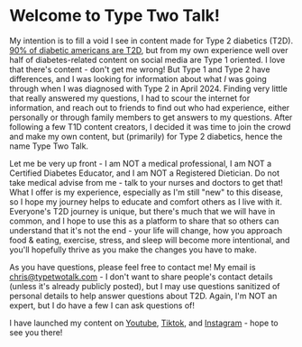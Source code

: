 # Welcome to Type Two Talk!

My intention is to fill a void I see in content made for Type 2 diabetics (T2D). [90% of diabetic americans are T2D](https://www.cdc.gov/diabetes/about/about-type-2-diabetes.html#:~:text=More%20than%2038%20million%20Americans,adults%20are%20also%20developing%20it.), but from my own experience well over half of diabetes-related content on social media are Type 1 oriented. I love that there's content - don't get me wrong! But Type 1 and Type 2 have differences, and I was looking for information about what *I* was going through when I was diagnosed with Type 2 in April 2024. Finding very little that really answered my questions, I had to scour the internet for information, and reach out to friends to find out who had experience, either personally or through family members to get answers to my questions. After following a few T1D content creators, I decided it was time to join the crowd and make my own content, but (primarily) for Type 2 diabetics, hence the name Type Two Talk.

Let me be very up front - I am NOT a medical professional, I am NOT a Certified Diabetes Educator, and I am NOT a Registered Dietician. Do not take medical advise from me - talk to your nurses and doctors to get that! What I offer is my experience, especially as I'm still "new" to this disease, so I hope my journey helps to educate and comfort others as I live with it. Everyone's T2D journey is unique, but there's much that we will have in common, and I hope to use this as a platform to share that so others can understand that it's not the end - your life will change, how you approach food & eating, exercise, stress, and sleep will become more intentional, and you'll hopefully thrive as you make the changes you have to make.

As you have questions, please feel free to contact me! My email is [chris@typetwotalk.com](mailto:chris@typetwotalk.com) - I don't want to share people's contact details (unless it's already publicly posted), but I may use questions sanitized of personal details to help answer questions about T2D. Again, I'm NOT an expert, but I do have a few I can ask questions of!

I have launched my content on [Youtube](https://www.youtube.com/@TypeTwoTalk), [Tiktok](https://www.tiktok.com/@typetwotalk), and [Instagram](https://www.instagram.com/typetwotalk) - hope to see you there!